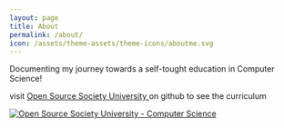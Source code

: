 ```yaml
---
layout: page
title: About
permalink: /about/
icon: /assets/theme-assets/theme-icons/aboutme.svg
---
```


Documenting my journey towards a self-tought education in Computer Science!

visit <a href="https://github.com/ossu/computer-science">
Open Source Society University </a> on github to see the curriculum

<a href="https://github.com/ossu/computer-science">
<img alt="Open Source Society University - Computer Science" src="https://img.shields.io/badge/OSSU-computer--science-blue.svg"> </a>
